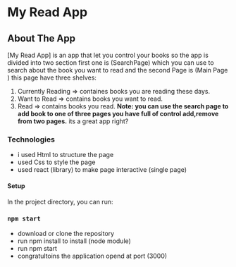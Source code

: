 # My Read App

## About The App

[My Read App] is an app that let you control your books so the app is divided into two
section first one is (SearchPage) which you can use to search about the book you want
to read and the second Page is (Main Page ) this page have three shelves:

1. Currently Reading => containes books you are reading these days.
2. Want to Read => contains books you want to read.
3. Read => contains books you read.
   **Note: you can use the search page to add book to one of three pages you have full of control
   add,remove from two pages.**
   its a great app right?

### Technologies

- i used Html to structure the page
- used Css to style the page
- used react (library) to make page interactive (single page)

#### Setup

In the project directory, you can run:

### `npm start`

- download or clone the repository
- run npm install to install (node module)
- run npm start
- congratultoins the application opend at port (3000)

